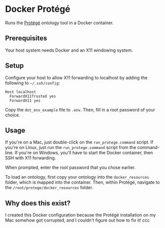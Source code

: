 # Docker Protégé

Runs the [Protégé](http://protege.stanford.edu) ontology tool in a Docker
container.

## Prerequisites

Your host system needs Docker and an X11 windowing system.

## Setup

Configure your host to allow X11 forwarding to localhost by adding the following to `~/.ssh/config`:

	Host localhost
	  ForwardX11Trusted yes
	  ForwardX11 yes

Copy the `dot_env_example` file to `.env`. Then, fill in a root password of your
choice.

## Usage

If you're on a Mac, just double-click on the `run_protege.command` script. If
you're on Linux, just run the `run_protege.command` script from the
command-line. If you're on Windows, you'll have to start the Docker container,
then SSH with X11 forwarding.

When prompted, enter the root password that you chose earlier.

To load an ontology, first copy your ontology into the `docker_resources`
folder, which is mapped into the container. Then, within Protégé, navigate to
the `/root/protege/docker_resources` folder.

## Why does this exist?

I created this Docker configuration because the Protégé installation on my Mac somehow got corrupted, and I couldn't figure out how to fix it!
ccc
